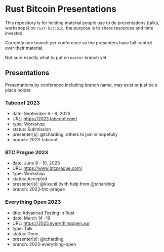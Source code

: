 Rust Bitcoin Presentations
==========================

This repository is for holding material people use to do presentations (talks, workshops) on
`rust-bitcoin`, the purpose is to share resources and time invested.

Currently one branch per conference so the presenters have full control over their material.

Not sure exactly what to put on `master` branch yet.

## Presentations

Presentations by conference including branch name, may exist or just be a place holder.

### Tabconf 2023

- date: September 6 - 9, 2023
- URL: https://2023.tabconf.com/
- type: Workshop
- status: Submission
- presenter[s]: @tcharding, others to join in hopefully
- branch: 2023-tabconf

### BTC Prague 2023

- date: June 8 - 10, 2023
- URL: https://www.btcprague.com/
- type: Workshop
- status: Accepted
- presenter[s]: @kixunil (with help from @tcharding)
- branch: 2023-btc-prague

### Everything Open 2023

- title: Advanced Testing in Rust
- date: March 14 -16
- URL: https://2023.everythingopen.au/
- type: Talk
- status: Done
- presenter[s]: @tcharding
- branch: 2023-everything-open

